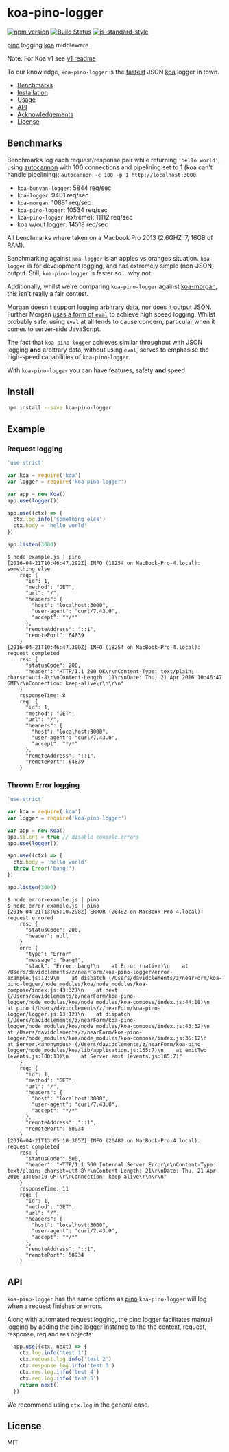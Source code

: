 # koa-pino-logger

[![npm version](https://img.shields.io/npm/v/koa-pino-logger)](https://www.npmjs.com/package/koa-pino-logger)
[![Build Status](https://img.shields.io/github/workflow/status/pinojs/koa-pino-logger/CI)](https://github.com/pinojs/koa-pino-logger/actions)
[![js-standard-style](https://img.shields.io/badge/code%20style-standard-brightgreen.svg?style=flat)](https://standardjs.com/)

[pino](https://github.com/pinojs/pino) logging [koa](http://npm.im/koa) middleware

Note: For Koa v1 see [v1 readme](https://github.com/pinojs/koa-pino-logger/tree/v1)

To our knowledge, `koa-pino-logger` is the [fastest](#benchmarks) JSON [koa](http://npm.im/koa) logger in town.

* [Benchmarks](#benchmarks)
* [Installation](#install)
* [Usage](#example)
* [API](#api)
* [Acknowledgements](#acknowledgements)
* [License](#license)

## Benchmarks

Benchmarks log each request/response pair while returning
`'hello world'`, using
[autocannon](https://github.com/pinojs/autocannon) with 100
connections and pipelining set to 1 (koa can't handle pipelining): `autocannon -c 100 -p 1 http://localhost:3000`.

* `koa-bunyan-logger`: 5844 req/sec
* `koa-logger`: 9401 req/sec
* `koa-morgan`: 10881 req/sec
* `koa-pino-logger`: 10534 req/sec
* `koa-pino-logger` (extreme): 11112 req/sec
* koa w/out logger: 14518 req/sec

All benchmarks where taken on a Macbook Pro 2013 (2.6GHZ i7, 16GB of RAM). 

Benchmarking against `koa-logger` is an apples vs oranges situation. `koa-logger` is for development logging, and has extremely simple (non-JSON) output. Still, `koa-pino-logger` is faster so... why not. 

Additionally, whilst we're comparing `koa-pino-logger` against [koa-morgan](http://npm.im/koa-morgan), this isn't really a fair contest. 

Morgan doesn't support logging arbitrary data, nor does it output JSON. Further Morgan [uses a form of `eval`](https://github.com/koajs/morgan/blob/5da5ff1f5446e3f3ff29d29a2d6582712612bf89/index.js#L383) to achieve high speed logging. Whilst probably safe, using `eval` at all tends to cause concern, particular when it comes to server-side JavaScript.

The fact that `koa-pino-logger` achieves similar throughput with JSON logging **and** arbitrary data, without using `eval`, serves to emphasise the high-speed capabilities of `koa-pino-logger`. 

With `koa-pino-logger` you can have features, safety **and** speed. 

## Install

```sh
npm install --save koa-pino-logger
```

## Example

### Request logging

```js
'use strict'

var koa = require('koa')
var logger = require('koa-pino-logger')

var app = new Koa()
app.use(logger())

app.use((ctx) => {
  ctx.log.info('something else')
  ctx.body = 'hello world'
})

app.listen(3000)
```
```
$ node example.js | pino
[2016-04-21T10:46:47.292Z] INFO (18254 on MacBook-Pro-4.local): something else
    req: {
      "id": 1,
      "method": "GET",
      "url": "/",
      "headers": {
        "host": "localhost:3000",
        "user-agent": "curl/7.43.0",
        "accept": "*/*"
      },
      "remoteAddress": "::1",
      "remotePort": 64839
    }
[2016-04-21T10:46:47.300Z] INFO (18254 on MacBook-Pro-4.local): request completed
    res: {
      "statusCode": 200,
      "header": "HTTP/1.1 200 OK\r\nContent-Type: text/plain; charset=utf-8\r\nContent-Length: 11\r\nDate: Thu, 21 Apr 2016 10:46:47 GMT\r\nConnection: keep-alive\r\n\r\n"
    }
    responseTime: 8
    req: {
      "id": 1,
      "method": "GET",
      "url": "/",
      "headers": {
        "host": "localhost:3000",
        "user-agent": "curl/7.43.0",
        "accept": "*/*"
      },
      "remoteAddress": "::1",
      "remotePort": 64839
    }
```

### Thrown Error logging


```js
'use strict'

var koa = require('koa')
var logger = require('koa-pino-logger')

var app = new Koa()
app.silent = true // disable console.errors
app.use(logger())

app.use((ctx) => {
  ctx.body = 'hello world'
  throw Error('bang!')
})

app.listen(3000)
```

```
$ node error-example.js | pino
$ node error-example.js | pino
[2016-04-21T13:05:10.298Z] ERROR (20482 on MacBook-Pro-4.local): request errored
    res: {
      "statusCode": 200,
      "header": null
    }
    err: {
      "type": "Error",
      "message": "bang!",
      "stack": "Error: bang!\n    at Error (native)\n    at /Users/davidclements/z/nearForm/koa-pino-logger/error-example.js:12:9\n    at dispatch (/Users/davidclements/z/nearForm/koa-pino-logger/node_modules/koa/node_modules/koa-compose/index.js:43:32)\n    at next (/Users/davidclements/z/nearForm/koa-pino-logger/node_modules/koa/node_modules/koa-compose/index.js:44:18)\n    at pino (/Users/davidclements/z/nearForm/koa-pino-logger/logger.js:13:12)\n    at dispatch (/Users/davidclements/z/nearForm/koa-pino-logger/node_modules/koa/node_modules/koa-compose/index.js:43:32)\n    at /Users/davidclements/z/nearForm/koa-pino-logger/node_modules/koa/node_modules/koa-compose/index.js:36:12\n    at Server.<anonymous> (/Users/davidclements/z/nearForm/koa-pino-logger/node_modules/koa/lib/application.js:135:7)\n    at emitTwo (events.js:100:13)\n    at Server.emit (events.js:185:7)"
    }
    req: {
      "id": 1,
      "method": "GET",
      "url": "/",
      "headers": {
        "host": "localhost:3000",
        "user-agent": "curl/7.43.0",
        "accept": "*/*"
      },
      "remoteAddress": "::1",
      "remotePort": 50934
    }
[2016-04-21T13:05:10.305Z] INFO (20482 on MacBook-Pro-4.local): request completed
    res: {
      "statusCode": 500,
      "header": "HTTP/1.1 500 Internal Server Error\r\nContent-Type: text/plain; charset=utf-8\r\nContent-Length: 21\r\nDate: Thu, 21 Apr 2016 13:05:10 GMT\r\nConnection: keep-alive\r\n\r\n"
    }
    responseTime: 11
    req: {
      "id": 1,
      "method": "GET",
      "url": "/",
      "headers": {
        "host": "localhost:3000",
        "user-agent": "curl/7.43.0",
        "accept": "*/*"
      },
      "remoteAddress": "::1",
      "remotePort": 50934
    }
```

## API

`koa-pino-logger` has the same options as
[pino](http://npm.im/pino)
`koa-pino-logger` will log when a request finishes or errors. 

Along with automated request logging, the pino logger facilitates manual logging 
by adding the pino logger instance to the the context, request, response, req and res objects:

```js
  app.use((ctx, next) => {
    ctx.log.info('test 1')
    ctx.request.log.info('test 2')
    ctx.response.log.info('test 3')
    ctx.res.log.info('test 4')
    ctx.req.log.info('test 5')
    return next()
  })
```

We recommend using `ctx.log` in the general case.

## License

MIT
